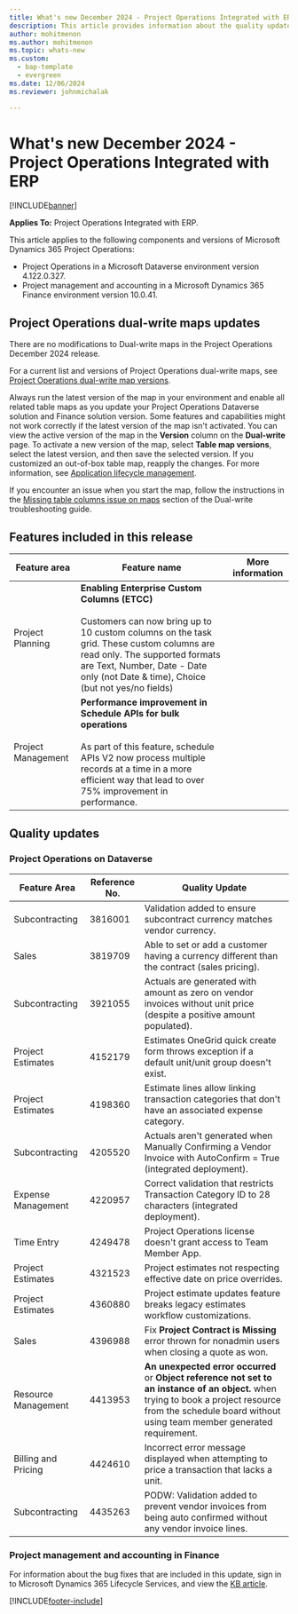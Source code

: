 ```yaml
---
title: What's new December 2024 - Project Operations Integrated with ERP
description: This article provides information about the quality updates that are available in the December 2024 release of Microsoft Dynamics 365 Project Operations Integrated with ERP.
author: mohitmenon
ms.author: mohitmenon
ms.topic: whats-new
ms.custom: 
  - bap-template
  - evergreen
ms.date: 12/06/2024
ms.reviewer: johnmichalak

---
```


# What's new December 2024 - Project Operations Integrated with ERP

[!INCLUDE[banner](../includes/banner.md)]

**Applies To:**  Project Operations Integrated with ERP.

This article applies to the following components and versions of Microsoft Dynamics 365 Project Operations:

- Project Operations in a Microsoft Dataverse environment version 4.122.0.327.
- Project management and accounting in a Microsoft Dynamics 365 Finance environment version 10.0.41.

## Project Operations dual-write maps updates

There are no modifications to Dual-write maps in the Project Operations December 2024 release.

For a current list and versions of Project Operations dual-write maps, see [Project Operations dual-write map versions](../environment/resource-dual-write-maps.md).

Always run the latest version of the map in your environment and enable all related table maps as you update your Project Operations Dataverse solution and Finance solution version. Some features and capabilities might not work correctly if the latest version of the map isn't activated. You can view the active version of the map in the **Version** column on the **Dual-write** page. To activate a new version of the map, select **Table map versions**, select the latest version, and then save the selected version. If you customized an out-of-box table map, reapply the changes. For more information, see [Application lifecycle management](/dynamics365/fin-ops-core/dev-itpro/data-entities/dual-write/app-lifecycle-management).

If you encounter an issue when you start the map, follow the instructions in the [Missing table columns issue on maps](/dynamics365/fin-ops-core/dev-itpro/data-entities/dual-write/dual-write-troubleshooting-finops-upgrades#missing-table-columns-issue-on-maps) section of the Dual-write troubleshooting guide.


## Features included in this release

| **Feature area** | **Feature name** | **More information** |
| --- | --- | --- |
| Project Planning |**Enabling Enterprise Custom Columns (ETCC)** <br><br> Customers can now bring up to 10 custom columns on the task grid. These custom columns are read only. The supported formats are Text, Number, Date - Date only (not Date & time), Choice (but not yes/no fields)| |		
| Project Management |**Performance improvement in Schedule APIs for bulk operations** <br><br> As part of this feature, schedule APIs V2 now process multiple records at a time in a more efficient way that lead to over 75% improvement in performance.| |		

## Quality updates

### Project Operations on Dataverse

| **Feature Area** | **Reference No.** | **Quality Update** |
| --- | --- | --- |
|Subcontracting|	3816001|	Validation added to ensure subcontract currency matches vendor currency.|
|Sales|	3819709|	Able to set or add a customer having a currency different than the contract (sales pricing).|
|Subcontracting|	3921055|	Actuals are generated with amount as zero on vendor invoices without unit price (despite a positive amount populated).|
|Project Estimates|	4152179|	Estimates OneGrid quick create form throws exception if a default unit/unit group doesn't exist.|
|Project Estimates|	4198360|	Estimate lines allow linking transaction categories that don't have an associated expense category.|
|Subcontracting|	4205520|	Actuals aren't generated when Manually Confirming a Vendor Invoice with AutoConfirm = True (integrated deployment).|
|Expense Management|	4220957| Correct validation that restricts Transaction Category ID to 28 characters (integrated deployment).|
|Time Entry|	4249478|	Project Operations license doesn't grant access to Team Member App.|
|Project Estimates|	4321523|	Project estimates not respecting effective date on price overrides.|
|Project Estimates|	4360880|	Project estimate updates feature breaks legacy estimates workflow customizations.|
|Sales|	4396988|	Fix **Project Contract is Missing** error thrown for nonadmin users when closing a quote as won. |
|Resource Management|	4413953| **An unexpected error occurred** or **Object reference not set to an instance of an object.** when trying to book a project resource from the schedule board without using team member generated requirement.|
|Billing and Pricing|	4424610|	Incorrect error message displayed when attempting to price a transaction that lacks a unit.|
|Subcontracting|	4435263|	PODW: Validation added to prevent vendor invoices from being auto confirmed without any vendor invoice lines.|

### Project management and accounting in Finance

For information about the bug fixes that are included in this update, sign in to Microsoft Dynamics 365 Lifecycle Services, and view the [KB article](https://fix.lcs.dynamics.com/Issue/Details?kb=0&bugId=952752&dbType=3&qc=3b907b83fa0fe10ada99211e89737ca71d07b749a67c0a42302cca6fa39b1a5a).

[!INCLUDE[footer-include](../includes/footer-banner.md)]
